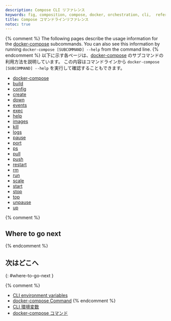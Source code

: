 ```yaml
---
description: Compose CLI リファレンス
keywords: fig, composition, compose, docker, orchestration, cli,  reference
title: Compose コマンドラインリファレンス
notoc: true
---
```


{% comment %}
The following pages describe the usage information for the [docker-compose](overview.md) subcommands. You can also see this information by running `docker-compose [SUBCOMMAND] --help` from the command line.
{% endcomment %}
以下に示す各ページは、[docker-compose](overview.md) のサブコマンドの利用方法を説明しています。
この内容はコマンドラインから `docker-compose [SUBCOMMAND] --help` を実行して確認することもできます。

* [docker-compose](overview.md)
* [build](build.md)
* [config](config.md)
* [create](create.md)
* [down](down.md)
* [events](events.md)
* [exec](exec.md)
* [help](help.md)
* [images](images.md)
* [kill](kill.md)
* [logs](logs.md)
* [pause](pause.md)
* [port](port.md)
* [ps](ps.md)
* [pull](pull.md)
* [push](push.md)
* [restart](restart.md)
* [rm](rm.md)
* [run](run.md)
* [scale](scale.md)
* [start](start.md)
* [stop](stop.md)
* [top](top.md)
* [unpause](unpause.md)
* [up](up.md)

{% comment %}
## Where to go next
{% endcomment %}
## 次はどこへ
{: #where-to-go-next }

{% comment %}
* [CLI environment variables](envvars.md)
* [docker-compose Command](overview.md)
{% endcomment %}
* [CLI 環境変数](envvars.md)
* [docker-compose コマンド](overview.md)
